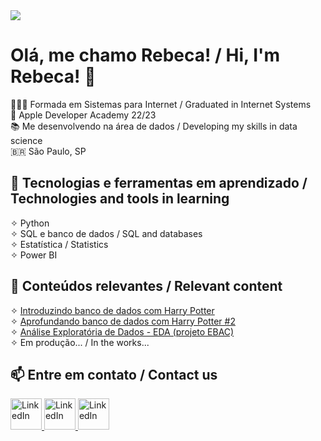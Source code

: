 <img src="https://media.licdn.com/dms/image/D4D16AQF_DO-SZLCkgA/profile-displaybackgroundimage-shrink_350_1400/0/1700859665604?e=1708560000&v=beta&t=cdLqzMqPSOtUeA5Sq62cXKl-yJT34FxeSj1rjthwoEo" />

# Olá, me chamo Rebeca! / Hi, I'm Rebeca! 👋

👩🏼‍🎓 Formada em Sistemas para Internet / Graduated in Internet Systems<br>🍎 Apple Developer Academy 22/23<br>📚 Me desenvolvendo na área de dados / Developing my skills in data science<br>🇧🇷 São Paulo, SP

## 🔧 Tecnologias e ferramentas em aprendizado / Technologies and tools in learning      
 ✧ Python<br>
 ✧ SQL e banco de dados / SQL and databases<br>
 ✧ Estatística / Statistics<br>
 ✧ Power BI<br>

## 🌱 Conteúdos relevantes / Relevant content
 ✧ [Introduzindo banco de dados com Harry Potter](https://medium.com/@rebecarodriguesprimo036/introduzindo-banco-de-dados-com-harry-potter-1e3aed745bc7)<br>
 ✧ [Aprofundando banco de dados com Harry Potter #2](https://medium.com/@rebecarodriguesprimo036/aprofundando-banco-de-dados-com-harry-potter-2-d89728281ebc)<br>
 ✧ [Análise Exploratória de Dados - EDA (projeto EBAC)](https://colab.research.google.com/drive/1Zr81uINjpo7USMFxkNiyPeu8WFaOf3k2)<br>
 ✧ Em produção... / In the works...

## 📫 Entre em contato / Contact us
<a href="https://www.linkedin.com/in/rebecarprimo/" target="">
  <img loading="lazy" src="https://cdn.jsdelivr.net/gh/devicons/devicon/icons/linkedin/linkedin-original.svg" width="50" height="50" alt="LinkedIn">
</a>
<a href="mailto:rebecarodriguesprimo036@gmail.com" target="">
  <img loading="lazy" src="https://cdn.icon-icons.com/icons2/2631/PNG/512/gmail_new_logo_icon_159149.png" width="50" height="50" alt="LinkedIn">
</a>
<a href="https://medium.com/@rebecarodriguesprimo036" target="">
  <img loading="lazy" src="https://cdn.icon-icons.com/icons2/3041/PNG/512/medium_logo_icon_189223.png" width="50" height="50" alt="LinkedIn">
</a>

<!--
**rebecaprimo/rebecaprimo** is a ✨ _special_ ✨ repository because its `README.md` (this file) appears on your GitHub profile.

Here are some ideas to get you started:

- 🔭 I’m currently working on ...
- 🌱 I’m currently learning ...
- 👯 I’m looking to collaborate on ...
- 🤔 I’m looking for help with ...
- 💬 Ask me about ...
- 📫 How to reach me: ...
- 😄 Pronouns: ...
- ⚡ Fun fact: ...
-->
